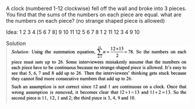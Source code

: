A clock (numbered 1-12 clockwise) fell off the wall and broke into 3 pieces. You find that the sums of the numbers on 
each piece are equal. what are the numbers on each piece? (no strange shaped piece is allowed)

Idea:
1 2 3 4 [5 6 7 8] 9 10 11 12
5 6 7 8
1 2 11 12
3 4 9 10

Solution
![alt text](clock_pieces_1.PNG "Analysis")

